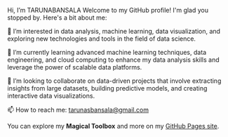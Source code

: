

 Hi, I’m TARUNABANSALA
Welcome to my GitHub profile! I'm glad you stopped by. Here's a bit about me:

👀 I’m interested in data analysis, machine learning, data visualization, and exploring new technologies and tools in the field of data science.

🌱 I’m currently learning advanced machine learning techniques, data engineering, and cloud computing to enhance my data analysis skills and leverage the power of scalable data platforms.

💞️ I’m looking to collaborate on data-driven projects that involve extracting insights from large datasets, building predictive models, and creating interactive data visualizations.

📫 How to reach me: tarunasbansala@gmail.com

You can explore my **Magical Toolbox** and more on my [GitHub Pages site](https://TARUNABANSALA.github.io).
